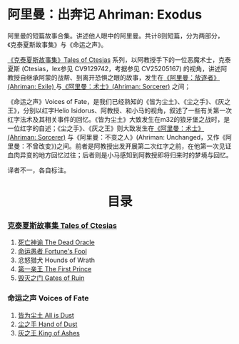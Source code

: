 # 阿里曼：出奔记 Ahriman: Exodus

阿里曼的短篇故事合集。讲述他人眼中的阿里曼。共计8则短篇，分为两部分，《克泰夏斯故事集》与《命运之声》。

[《克泰夏斯故事集》Tales of Ctesias](/TalesOfCtesias/TalesOfCtesiasIndex.md) 系列，以阿教授手下的一位恶魔术士，克泰夏斯 \(Ctesias，lex参见 CV9129742，考据参见 CV25205167\) 的视角，讲述阿教授自继承阿蒙的战帮、到离开恐惧之眼的故事，发生在[《阿里曼：放逐者》\(Ahriman: Exile\) ](/AhrimanExile/AhrimanExileIndex.md)与[《阿里曼：术士》\(Ahriman: Sorcerer\)](/AhrimanSorcerer/AhrimanSorcererIndex.md) 之间；

《命运之声》Voices of Fate，是我们已经熟知的《皆为尘土》、《尘之手》、《灰之王》，分别以红字Helio Isidorus、阿教授、和小马的视角，叙述了一些有关第一次红字法术及其相关事件的回忆。《皆为尘土》大致发生在m32的狼牙堡之战时，是一位红字的自述；《尘之手》、《灰之王》则大致发生在[《阿里曼：术士》\(Ahriman: Sorcerer\)](/AhrimanSorcerer/AhrimanSorcererIndex.md) 与《阿里曼：不变之人》\(Ahriman: Unchanged，又作《阿里曼：不曾改变》\)之间。前者是阿教授出发开展第二次红字之前，在他第一次见证血肉异变的地方回忆过往；后者则是小马感知到阿教授即将归来时的梦境与回忆。

译者不一，各自标注。

<div align="center">
<h1>目录</h1>
</div>

### [克泰夏斯故事集 Tales of Ctesias](/TalesOfCtesias/TalesOfCtesiasIndex.md)

1. [死亡神谕 The Dead Oracle](/TalesOfCtesias/TheDeadOracle.md)
2. [命运愚者 Fortune's Fool](/TalesOfCtesias/Fortune'sFool.md)
3. 忿怒猎犬 Hounds of Wrath
4. [第一亲王 The First Prince](/TalesOfCtesias/TheFirstPrince.md)
5. [毁灭之门 Gates of Ruin](/TalesOfCtesias/GatesOfRuin.md)

### 命运之声 Voices of Fate
1. [皆为尘土 All is Dust](/VoicesOfFate/AllIsDust.md)
2. [尘之手 Hand of Dust](/VoicesOfFate/HandOfDust.md)
3. [灰之王 King of Ashes](/VoicesOfFate/KingOfAshes.md)
